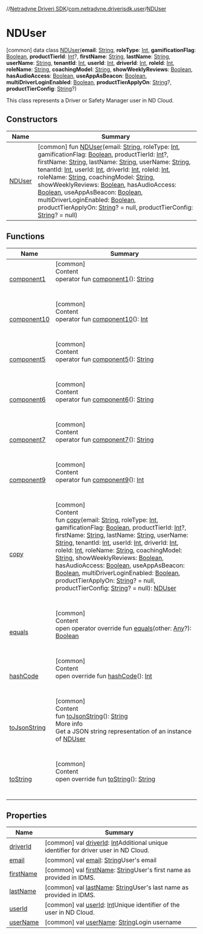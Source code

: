 //[Netradyne Driveri SDK](../../index.md)/[com.netradyne.driverisdk.user](../index.md)/[NDUser](index.md)



# NDUser  
 [common] data class [NDUser](index.md)(**email**: [String](https://kotlinlang.org/api/latest/jvm/stdlib/kotlin/-string/index.html), **roleType**: [Int](https://kotlinlang.org/api/latest/jvm/stdlib/kotlin/-int/index.html), **gamificationFlag**: [Boolean](https://kotlinlang.org/api/latest/jvm/stdlib/kotlin/-boolean/index.html), **productTierId**: [Int](https://kotlinlang.org/api/latest/jvm/stdlib/kotlin/-int/index.html)?, **firstName**: [String](https://kotlinlang.org/api/latest/jvm/stdlib/kotlin/-string/index.html), **lastName**: [String](https://kotlinlang.org/api/latest/jvm/stdlib/kotlin/-string/index.html), **userName**: [String](https://kotlinlang.org/api/latest/jvm/stdlib/kotlin/-string/index.html), **tenantId**: [Int](https://kotlinlang.org/api/latest/jvm/stdlib/kotlin/-int/index.html), **userId**: [Int](https://kotlinlang.org/api/latest/jvm/stdlib/kotlin/-int/index.html), **driverId**: [Int](https://kotlinlang.org/api/latest/jvm/stdlib/kotlin/-int/index.html), **roleId**: [Int](https://kotlinlang.org/api/latest/jvm/stdlib/kotlin/-int/index.html), **roleName**: [String](https://kotlinlang.org/api/latest/jvm/stdlib/kotlin/-string/index.html), **coachingModel**: [String](https://kotlinlang.org/api/latest/jvm/stdlib/kotlin/-string/index.html), **showWeeklyReviews**: [Boolean](https://kotlinlang.org/api/latest/jvm/stdlib/kotlin/-boolean/index.html), **hasAudioAccess**: [Boolean](https://kotlinlang.org/api/latest/jvm/stdlib/kotlin/-boolean/index.html), **useAppAsBeacon**: [Boolean](https://kotlinlang.org/api/latest/jvm/stdlib/kotlin/-boolean/index.html), **multiDriverLoginEnabled**: [Boolean](https://kotlinlang.org/api/latest/jvm/stdlib/kotlin/-boolean/index.html), **productTierApplyOn**: [String](https://kotlinlang.org/api/latest/jvm/stdlib/kotlin/-string/index.html)?, **productTierConfig**: [String](https://kotlinlang.org/api/latest/jvm/stdlib/kotlin/-string/index.html)?)

This class represents a Driver or Safety Manager user in ND Cloud.

   


## Constructors  
  
|  Name|  Summary| 
|---|---|
| <a name="com.netradyne.driverisdk.user/NDUser/NDUser/#kotlin.String#kotlin.Int#kotlin.Boolean#kotlin.Int?#kotlin.String#kotlin.String#kotlin.String#kotlin.Int#kotlin.Int#kotlin.Int#kotlin.Int#kotlin.String#kotlin.String#kotlin.Boolean#kotlin.Boolean#kotlin.Boolean#kotlin.Boolean#kotlin.String?#kotlin.String?/PointingToDeclaration/"></a>[NDUser](-n-d-user.md)| <a name="com.netradyne.driverisdk.user/NDUser/NDUser/#kotlin.String#kotlin.Int#kotlin.Boolean#kotlin.Int?#kotlin.String#kotlin.String#kotlin.String#kotlin.Int#kotlin.Int#kotlin.Int#kotlin.Int#kotlin.String#kotlin.String#kotlin.Boolean#kotlin.Boolean#kotlin.Boolean#kotlin.Boolean#kotlin.String?#kotlin.String?/PointingToDeclaration/"></a> [common] fun [NDUser](-n-d-user.md)(email: [String](https://kotlinlang.org/api/latest/jvm/stdlib/kotlin/-string/index.html), roleType: [Int](https://kotlinlang.org/api/latest/jvm/stdlib/kotlin/-int/index.html), gamificationFlag: [Boolean](https://kotlinlang.org/api/latest/jvm/stdlib/kotlin/-boolean/index.html), productTierId: [Int](https://kotlinlang.org/api/latest/jvm/stdlib/kotlin/-int/index.html)?, firstName: [String](https://kotlinlang.org/api/latest/jvm/stdlib/kotlin/-string/index.html), lastName: [String](https://kotlinlang.org/api/latest/jvm/stdlib/kotlin/-string/index.html), userName: [String](https://kotlinlang.org/api/latest/jvm/stdlib/kotlin/-string/index.html), tenantId: [Int](https://kotlinlang.org/api/latest/jvm/stdlib/kotlin/-int/index.html), userId: [Int](https://kotlinlang.org/api/latest/jvm/stdlib/kotlin/-int/index.html), driverId: [Int](https://kotlinlang.org/api/latest/jvm/stdlib/kotlin/-int/index.html), roleId: [Int](https://kotlinlang.org/api/latest/jvm/stdlib/kotlin/-int/index.html), roleName: [String](https://kotlinlang.org/api/latest/jvm/stdlib/kotlin/-string/index.html), coachingModel: [String](https://kotlinlang.org/api/latest/jvm/stdlib/kotlin/-string/index.html), showWeeklyReviews: [Boolean](https://kotlinlang.org/api/latest/jvm/stdlib/kotlin/-boolean/index.html), hasAudioAccess: [Boolean](https://kotlinlang.org/api/latest/jvm/stdlib/kotlin/-boolean/index.html), useAppAsBeacon: [Boolean](https://kotlinlang.org/api/latest/jvm/stdlib/kotlin/-boolean/index.html), multiDriverLoginEnabled: [Boolean](https://kotlinlang.org/api/latest/jvm/stdlib/kotlin/-boolean/index.html), productTierApplyOn: [String](https://kotlinlang.org/api/latest/jvm/stdlib/kotlin/-string/index.html)? = null, productTierConfig: [String](https://kotlinlang.org/api/latest/jvm/stdlib/kotlin/-string/index.html)? = null)   <br>


## Functions  
  
|  Name|  Summary| 
|---|---|
| <a name="com.netradyne.driverisdk.user/NDUser/component1/#/PointingToDeclaration/"></a>[component1](component1.md)| <a name="com.netradyne.driverisdk.user/NDUser/component1/#/PointingToDeclaration/"></a>[common]  <br>Content  <br>operator fun [component1](component1.md)(): [String](https://kotlinlang.org/api/latest/jvm/stdlib/kotlin/-string/index.html)  <br><br><br>
| <a name="com.netradyne.driverisdk.user/NDUser/component10/#/PointingToDeclaration/"></a>[component10](component10.md)| <a name="com.netradyne.driverisdk.user/NDUser/component10/#/PointingToDeclaration/"></a>[common]  <br>Content  <br>operator fun [component10](component10.md)(): [Int](https://kotlinlang.org/api/latest/jvm/stdlib/kotlin/-int/index.html)  <br><br><br>
| <a name="com.netradyne.driverisdk.user/NDUser/component5/#/PointingToDeclaration/"></a>[component5](component5.md)| <a name="com.netradyne.driverisdk.user/NDUser/component5/#/PointingToDeclaration/"></a>[common]  <br>Content  <br>operator fun [component5](component5.md)(): [String](https://kotlinlang.org/api/latest/jvm/stdlib/kotlin/-string/index.html)  <br><br><br>
| <a name="com.netradyne.driverisdk.user/NDUser/component6/#/PointingToDeclaration/"></a>[component6](component6.md)| <a name="com.netradyne.driverisdk.user/NDUser/component6/#/PointingToDeclaration/"></a>[common]  <br>Content  <br>operator fun [component6](component6.md)(): [String](https://kotlinlang.org/api/latest/jvm/stdlib/kotlin/-string/index.html)  <br><br><br>
| <a name="com.netradyne.driverisdk.user/NDUser/component7/#/PointingToDeclaration/"></a>[component7](component7.md)| <a name="com.netradyne.driverisdk.user/NDUser/component7/#/PointingToDeclaration/"></a>[common]  <br>Content  <br>operator fun [component7](component7.md)(): [String](https://kotlinlang.org/api/latest/jvm/stdlib/kotlin/-string/index.html)  <br><br><br>
| <a name="com.netradyne.driverisdk.user/NDUser/component9/#/PointingToDeclaration/"></a>[component9](component9.md)| <a name="com.netradyne.driverisdk.user/NDUser/component9/#/PointingToDeclaration/"></a>[common]  <br>Content  <br>operator fun [component9](component9.md)(): [Int](https://kotlinlang.org/api/latest/jvm/stdlib/kotlin/-int/index.html)  <br><br><br>
| <a name="com.netradyne.driverisdk.user/NDUser/copy/#kotlin.String#kotlin.Int#kotlin.Boolean#kotlin.Int?#kotlin.String#kotlin.String#kotlin.String#kotlin.Int#kotlin.Int#kotlin.Int#kotlin.Int#kotlin.String#kotlin.String#kotlin.Boolean#kotlin.Boolean#kotlin.Boolean#kotlin.Boolean#kotlin.String?#kotlin.String?/PointingToDeclaration/"></a>[copy](copy.md)| <a name="com.netradyne.driverisdk.user/NDUser/copy/#kotlin.String#kotlin.Int#kotlin.Boolean#kotlin.Int?#kotlin.String#kotlin.String#kotlin.String#kotlin.Int#kotlin.Int#kotlin.Int#kotlin.Int#kotlin.String#kotlin.String#kotlin.Boolean#kotlin.Boolean#kotlin.Boolean#kotlin.Boolean#kotlin.String?#kotlin.String?/PointingToDeclaration/"></a>[common]  <br>Content  <br>fun [copy](copy.md)(email: [String](https://kotlinlang.org/api/latest/jvm/stdlib/kotlin/-string/index.html), roleType: [Int](https://kotlinlang.org/api/latest/jvm/stdlib/kotlin/-int/index.html), gamificationFlag: [Boolean](https://kotlinlang.org/api/latest/jvm/stdlib/kotlin/-boolean/index.html), productTierId: [Int](https://kotlinlang.org/api/latest/jvm/stdlib/kotlin/-int/index.html)?, firstName: [String](https://kotlinlang.org/api/latest/jvm/stdlib/kotlin/-string/index.html), lastName: [String](https://kotlinlang.org/api/latest/jvm/stdlib/kotlin/-string/index.html), userName: [String](https://kotlinlang.org/api/latest/jvm/stdlib/kotlin/-string/index.html), tenantId: [Int](https://kotlinlang.org/api/latest/jvm/stdlib/kotlin/-int/index.html), userId: [Int](https://kotlinlang.org/api/latest/jvm/stdlib/kotlin/-int/index.html), driverId: [Int](https://kotlinlang.org/api/latest/jvm/stdlib/kotlin/-int/index.html), roleId: [Int](https://kotlinlang.org/api/latest/jvm/stdlib/kotlin/-int/index.html), roleName: [String](https://kotlinlang.org/api/latest/jvm/stdlib/kotlin/-string/index.html), coachingModel: [String](https://kotlinlang.org/api/latest/jvm/stdlib/kotlin/-string/index.html), showWeeklyReviews: [Boolean](https://kotlinlang.org/api/latest/jvm/stdlib/kotlin/-boolean/index.html), hasAudioAccess: [Boolean](https://kotlinlang.org/api/latest/jvm/stdlib/kotlin/-boolean/index.html), useAppAsBeacon: [Boolean](https://kotlinlang.org/api/latest/jvm/stdlib/kotlin/-boolean/index.html), multiDriverLoginEnabled: [Boolean](https://kotlinlang.org/api/latest/jvm/stdlib/kotlin/-boolean/index.html), productTierApplyOn: [String](https://kotlinlang.org/api/latest/jvm/stdlib/kotlin/-string/index.html)? = null, productTierConfig: [String](https://kotlinlang.org/api/latest/jvm/stdlib/kotlin/-string/index.html)? = null): [NDUser](index.md)  <br><br><br>
| <a name="kotlin/Any/equals/#kotlin.Any?/PointingToDeclaration/"></a>[equals](../../com.netradyne.driverisdk.video/-n-d-video-a-p-i/index.md#%5Bkotlin%2FAny%2Fequals%2F%23kotlin.Any%3F%2FPointingToDeclaration%2F%5D%2FFunctions%2F106651406)| <a name="kotlin/Any/equals/#kotlin.Any?/PointingToDeclaration/"></a>[common]  <br>Content  <br>open operator override fun [equals](../../com.netradyne.driverisdk.video/-n-d-video-a-p-i/index.md#%5Bkotlin%2FAny%2Fequals%2F%23kotlin.Any%3F%2FPointingToDeclaration%2F%5D%2FFunctions%2F106651406)(other: [Any](https://kotlinlang.org/api/latest/jvm/stdlib/kotlin/-any/index.html)?): [Boolean](https://kotlinlang.org/api/latest/jvm/stdlib/kotlin/-boolean/index.html)  <br><br><br>
| <a name="kotlin/Any/hashCode/#/PointingToDeclaration/"></a>[hashCode](../../com.netradyne.driverisdk.video/-n-d-video-a-p-i/index.md#%5Bkotlin%2FAny%2FhashCode%2F%23%2FPointingToDeclaration%2F%5D%2FFunctions%2F106651406)| <a name="kotlin/Any/hashCode/#/PointingToDeclaration/"></a>[common]  <br>Content  <br>open override fun [hashCode](../../com.netradyne.driverisdk.video/-n-d-video-a-p-i/index.md#%5Bkotlin%2FAny%2FhashCode%2F%23%2FPointingToDeclaration%2F%5D%2FFunctions%2F106651406)(): [Int](https://kotlinlang.org/api/latest/jvm/stdlib/kotlin/-int/index.html)  <br><br><br>
| <a name="com.netradyne.driverisdk.user/NDUser/toJsonString/#/PointingToDeclaration/"></a>[toJsonString](to-json-string.md)| <a name="com.netradyne.driverisdk.user/NDUser/toJsonString/#/PointingToDeclaration/"></a>[common]  <br>Content  <br>fun [toJsonString](to-json-string.md)(): [String](https://kotlinlang.org/api/latest/jvm/stdlib/kotlin/-string/index.html)  <br>More info  <br>Get a JSON string representation of an instance of [NDUser](index.md)  <br><br><br>
| <a name="kotlin/Any/toString/#/PointingToDeclaration/"></a>[toString](../../com.netradyne.driverisdk.video/-n-d-video-a-p-i/index.md#%5Bkotlin%2FAny%2FtoString%2F%23%2FPointingToDeclaration%2F%5D%2FFunctions%2F106651406)| <a name="kotlin/Any/toString/#/PointingToDeclaration/"></a>[common]  <br>Content  <br>open override fun [toString](../../com.netradyne.driverisdk.video/-n-d-video-a-p-i/index.md#%5Bkotlin%2FAny%2FtoString%2F%23%2FPointingToDeclaration%2F%5D%2FFunctions%2F106651406)(): [String](https://kotlinlang.org/api/latest/jvm/stdlib/kotlin/-string/index.html)  <br><br><br>


## Properties  
  
|  Name|  Summary| 
|---|---|
| <a name="com.netradyne.driverisdk.user/NDUser/driverId/#/PointingToDeclaration/"></a>[driverId](driver-id.md)| <a name="com.netradyne.driverisdk.user/NDUser/driverId/#/PointingToDeclaration/"></a> [common] val [driverId](driver-id.md): [Int](https://kotlinlang.org/api/latest/jvm/stdlib/kotlin/-int/index.html)Additional unique identifier for driver user in ND Cloud.   <br>
| <a name="com.netradyne.driverisdk.user/NDUser/email/#/PointingToDeclaration/"></a>[email](email.md)| <a name="com.netradyne.driverisdk.user/NDUser/email/#/PointingToDeclaration/"></a> [common] val [email](email.md): [String](https://kotlinlang.org/api/latest/jvm/stdlib/kotlin/-string/index.html)User's email   <br>
| <a name="com.netradyne.driverisdk.user/NDUser/firstName/#/PointingToDeclaration/"></a>[firstName](first-name.md)| <a name="com.netradyne.driverisdk.user/NDUser/firstName/#/PointingToDeclaration/"></a> [common] val [firstName](first-name.md): [String](https://kotlinlang.org/api/latest/jvm/stdlib/kotlin/-string/index.html)User's first name as provided in IDMS.   <br>
| <a name="com.netradyne.driverisdk.user/NDUser/lastName/#/PointingToDeclaration/"></a>[lastName](last-name.md)| <a name="com.netradyne.driverisdk.user/NDUser/lastName/#/PointingToDeclaration/"></a> [common] val [lastName](last-name.md): [String](https://kotlinlang.org/api/latest/jvm/stdlib/kotlin/-string/index.html)User's last name as provided in IDMS.   <br>
| <a name="com.netradyne.driverisdk.user/NDUser/userId/#/PointingToDeclaration/"></a>[userId](user-id.md)| <a name="com.netradyne.driverisdk.user/NDUser/userId/#/PointingToDeclaration/"></a> [common] val [userId](user-id.md): [Int](https://kotlinlang.org/api/latest/jvm/stdlib/kotlin/-int/index.html)Unique identifier of the user in ND Cloud.   <br>
| <a name="com.netradyne.driverisdk.user/NDUser/userName/#/PointingToDeclaration/"></a>[userName](user-name.md)| <a name="com.netradyne.driverisdk.user/NDUser/userName/#/PointingToDeclaration/"></a> [common] val [userName](user-name.md): [String](https://kotlinlang.org/api/latest/jvm/stdlib/kotlin/-string/index.html)Login username   <br>

